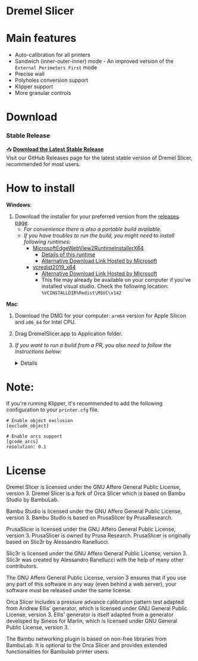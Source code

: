 
<h1>Dremel Slicer</h1>

# Main features
- Auto-calibration for all printers
- Sandwich (inner-outer-inner) mode - An improved version of the `External Perimeters First` mode
- Precise wall
- Polyholes conversion support
- Klipper support
- More granular controls 

# Download

### Stable Release
📥 **[Download the Latest Stable Release](https://github.com/dremel-digilab/Dremel-Slicer/releases/latest)**  
Visit our GitHub Releases page for the latest stable version of Dremel Slicer, recommended for most users.

# How to install
**Windows**: 
1.  Download the installer for your preferred version from the [releases page](https://github.com/dremel-digilab/Dremel-Slicer/releases).
    - *For convenience there is also a portable build available.*
    - *If you have troubles to run the build, you might need to install following runtimes:*
      - [MicrosoftEdgeWebView2RuntimeInstallerX64](https://github.com/dremel-digilab/Dremel-Slicer/releases/download/v1.0.10-sf2/MicrosoftEdgeWebView2RuntimeInstallerX64.exe)
          - [Details of this runtime](https://aka.ms/webview2)
          - [Alternative Download Link Hosted by Microsoft](https://go.microsoft.com/fwlink/p/?LinkId=2124703)
      - [vcredist2019_x64](https://github.com/dremel-digilab/Dremel-Slicer/releases/download/v1.0.10-sf2/vcredist2019_x64.exe)
          -  [Alternative Download Link Hosted by Microsoft](https://aka.ms/vs/17/release/vc_redist.x64.exe)
          -  This file may already be available on your computer if you've installed visual studio.  Check the following location: `%VCINSTALLDIR%Redist\MSVC\v142`

**Mac**:
1. Download the DMG for your computer: `arm64` version for Apple Silicon and `x86_64` for Intel CPU.  
2. Drag DremelSlicer.app to Application folder. 
3. *If you want to run a build from a PR, you also need to follow the instructions below:*  
    <details quarantine>
    - Option 1 (You only need to do this once. After that the app can be opened normally.):
      - Step 1: Hold _cmd_ and right click the app, from the context menu choose **Open**.
      - Step 2: A warning window will pop up, click _Open_  
      
    - Option 2:  
      Execute this command in terminal: `xattr -dr com.apple.quarantine /Applications/DremelSlicer.app`
      ```console
          softfever@mac:~$ xattr -dr com.apple.quarantine /Applications/DremelSlicer.app
      ```
    - Option 3:  
        - Step 1: open the app, a warning window will pop up  
        - Step 2: in `System Settings` -> `Privacy & Security`, click `Open Anyway`:  
    </details>
    
# Note: 
If you're running Klipper, it's recommended to add the following configuration to your `printer.cfg` file.
```
# Enable object exclusion
[exclude_object]

# Enable arcs support
[gcode_arcs]
resolution: 0.1
```

# License
Dremel Slicer is licensed under the GNU Affero General Public License, version 3. Dremel Slicer is a fork of Orca Slicer which is based on Bambu Studio by BambuLab.

Bambu Studio is licensed under the GNU Affero General Public License, version 3. Bambu Studio is based on PrusaSlicer by PrusaResearch.

PrusaSlicer is licensed under the GNU Affero General Public License, version 3. PrusaSlicer is owned by Prusa Research. PrusaSlicer is originally based on Slic3r by Alessandro Ranellucci.

Slic3r is licensed under the GNU Affero General Public License, version 3. Slic3r was created by Alessandro Ranellucci with the help of many other contributors.

The GNU Affero General Public License, version 3 ensures that if you use any part of this software in any way (even behind a web server), your software must be released under the same license.

Orca Slicer includes a pressure advance calibration pattern test adapted from Andrew Ellis' generator, which is licensed under GNU General Public License, version 3. Ellis' generator is itself adapted from a generator developed by Sineos for Marlin, which is licensed under GNU General Public License, version 3.

The Bambu networking plugin is based on non-free libraries from BambuLab. It is optional to the Orca Slicer and provides extended functionalities for Bambulab printer users.

